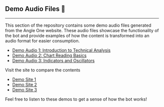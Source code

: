## Demo Audio Files 🎤
---
This section of the repository contains some demo audio files generated from the Angle One website. These audio files showcase the functionality of the bot and provide examples of how the content is transformed into an audio format for easier consumption.

- [Demo Audio 1: Introduction to Technical Analysis](audio/0_Common_Types_of_Investments_in_India_2024.mp3)
- [Demo Audio 2: Chart Reading Basics](audio/0_Investment_Risk_Meaning_and_Types_of_Risk.mp3)
- [Demo Audio 3: Indicators and Oscillators](audio/0_Relationship_Between_Risk_and_Rate_of_Return.mp3)


Visit the site to compare the contents
- [Demo Site 1](https://www.angelone.in/smart-money/stock-market-courses/types-of-investment-in-india)
- [Demo Site 2](https://www.angelone.in/smart-money/stock-market-courses/difference-between-savings-and-investment)
- [Demo Site 3](https://www.angelone.in/smart-money/stock-market-courses/types-of-investment-in-india)

Feel free to listen to these demos to get a sense of how the bot works!
